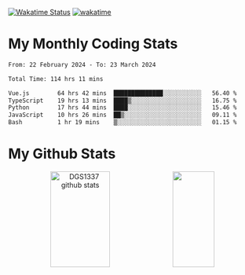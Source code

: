 [![Wakatime Status](https://github.com/noopurphalak/noopurphalak/workflows/wakatime-status-update/badge.svg)](https://github.com/noopurphalak/noopurphalak/actions/workflows/main.yml)
[![wakatime](https://wakatime.com/badge/user/80ace140-ef40-4fdd-b8ed-f3be3d2e1aea.svg)](https://wakatime.com/@80ace140-ef40-4fdd-b8ed-f3be3d2e1aea)

# My Monthly Coding Stats

<!--START_SECTION:waka-->

```txt
From: 22 February 2024 - To: 23 March 2024

Total Time: 114 hrs 11 mins

Vue.js        64 hrs 42 mins  ██████████████░░░░░░░░░░░   56.40 %
TypeScript    19 hrs 13 mins  ████▒░░░░░░░░░░░░░░░░░░░░   16.75 %
Python        17 hrs 44 mins  ████░░░░░░░░░░░░░░░░░░░░░   15.46 %
JavaScript    10 hrs 26 mins  ██▒░░░░░░░░░░░░░░░░░░░░░░   09.11 %
Bash          1 hr 19 mins    ▒░░░░░░░░░░░░░░░░░░░░░░░░   01.15 %
```

<!--END_SECTION:waka-->

# My Github Stats
<div style="text-align: center;">
  <img width="49%" height="195px" src="https://github-readme-stats-sigma-five.vercel.app/api?username=noopurphalak&show_icons=true&count_private=true&hide_border=true&title_color=ecf2f8&icon_color=0d1117&text_color=FFFFFF&bg_color=0d1117" alt="DGS1337 github stats" />
  <img width="41%" height="195px" src="https://github-readme-stats-sigma-five.vercel.app/api/top-langs/?username=noopurphalak&layout=compact&hide_border=true&title_color=ecf2f8&text_color=FFFFFF&bg_color=0d1117" />
</div>
